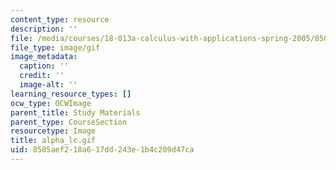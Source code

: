 ```yaml
---
content_type: resource
description: ''
file: /media/courses/18-013a-calculus-with-applications-spring-2005/8505aef218a617dd243e1b4c209d47ca_alpha_lc.gif
file_type: image/gif
image_metadata:
  caption: ''
  credit: ''
  image-alt: ''
learning_resource_types: []
ocw_type: OCWImage
parent_title: Study Materials
parent_type: CourseSection
resourcetype: Image
title: alpha_lc.gif
uid: 8505aef2-18a6-17dd-243e-1b4c209d47ca
---
```

